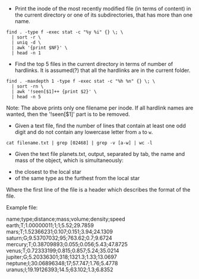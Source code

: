 - Print the inode of the most recently modified file (in terms of content) in the current directory or one of its subdirectories, that has more than one name. 

```console
find . -type f -exec stat -c "%y %i" {} \; \
  | sort -r \
  | uniq -d \
  | awk '{print $NF}' \
  | head -n 1
```

- Find the top 5 files in the current directory in terms of number of hardlinks. It is assumed(?) that all the hardlinks are in the current folder.

```console
find . -maxdepth 1 -type f -exec stat -c "%h %n" {} \; \
  | sort -rn \
  | awk '!seen[$1]++ {print $2}' \
  | head -n 5
```

Note: The above prints only one filename per inode. If all hardlink names are wanted, then the '!seen[$1]' part is to be removed.

- Given a text file, find the number of lines that contain at least one odd digit and do not contain any lowercase letter from `a` to `w`.

```console
cat filename.txt | grep [02468] | grep -v [a-w] | wc -l
``` 

- Given the text file planets.txt, output, separated by tab, the name and mass of the object, which is simultaneously:

* the closest to the local star
* of the same type as the furthest from the local star

Where the first line of the file is a header which describes the format of the file.

Example file:

name;type;distance;mass;volume;density;speed
earth;T;1.00000011;1;1;5.52;29.7859
mars;T;1.52366231;0.107;0.151;3.94;24.1309
saturn;G;9.53707032;95;763.62;0.7;9.6724
mercury;T;0.38709893;0.055;0.056;5.43;47.8725
venus;T;0.72333199;0.815;0.857;5.24;35.0214
jupiter;G;5.20336301;318;1321.3;1.33;13.0697
neptune;I;30.06896348;17;57.747;1.76;5.4778
uranus;I;19.19126393;14.5;63.102;1.3;6.8352


